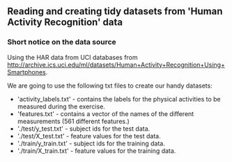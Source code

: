 ## Reading and creating tidy datasets from 'Human Activity Recognition' data

### Short notice on the data source

Using the HAR data from UCI databases from http://archive.ics.uci.edu/ml/datasets/Human+Activity+Recognition+Using+Smartphones.

We are going to use the following txt files to create our handy datasets:

* 'activity_labels.txt' - contains the labels for the physical activities to be measured during the exercise.
* 'features.txt' - contains a vector of the names of the different measurements (561 different features.)
* './test/y_test.txt' - subject ids for the test data.
* './test/X_test.txt' - feature values for the test data.
* './train/y_train.txt' - subject ids for the training data.
* './train/X_train.txt' - feature values for the training data.

